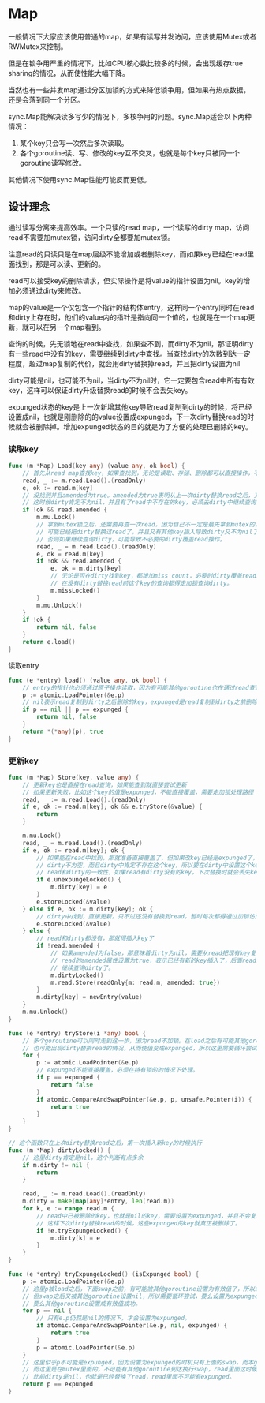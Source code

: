 # Map

一般情况下大家应该使用普通的map，如果有读写并发访问，应该使用Mutex或者RWMutex来控制。

但是在锁争用严重的情况下，比如CPU核心数比较多的时候，会出现缓存true sharing的情况，从而使性能大幅下降。

当然也有一些并发map通过分区加锁的方式来降低锁争用，但如果有热点数据，还是会落到同一个分区。

sync.Map能解决读多写少的情况下，多核争用的问题。sync.Map适合以下两种情况：

1. 某个key只会写一次然后多次读取。
2. 各个goroutine读、写、修改的key互不交叉，也就是每个key只被同一个goroutine读写修改。

其他情况下使用sync.Map性能可能反而更低。

## 设计理念

通过读写分离来提高效率。一个只读的read map，一个读写的dirty map，访问read不需要加mutex锁，访问dirty全都要加mutex锁。

注意read的只读只是在map层级不能增加或者删除key，而如果key已经在read里面找到，那是可以读、更新的。

read可以接受key的删除请求，但实际操作是将value的指针设置为nil。key的增加必须通过dirty来修改。

map的value是一个仅包含一个指针的结构体entry，这样同一个entry同时在read和dirty上存在时，他们的value内的指针是指向同一个值的，也就是在一个map更新，就可以在另一个map看到。

查询的时候，先无锁地在read中查找，如果查不到，而dirty不为nil，那证明dirty有一些read中没有的key，需要继续到dirty中查找。当查找dirty的次数到达一定程度，超过map复制的代价，就会用dirty替换掉read，并且把dirty设置为nil

dirty可能是nil，也可能不为nil，当dirty不为nil时，它一定要包含read中所有有效key，这样可以保证dirty升级替换read的时候不会丢失key。

expunged状态的key是上一次新增其他key导致read复制到dirty的时候，将已经设置成nil，也就是刚删除的的value设置成expunged，下一次dirty替换read的时候就会被删除掉。增加expunged状态的目的就是为了方便的处理已删除的key。

### 读取key

```go
func (m *Map) Load(key any) (value any, ok bool) {
    // 首先从read map查找key，如果查找到，无论是读取、存储、删除都可以直接操作，不用加mutex锁。
    read, _ := m.read.Load().(readOnly)
    e, ok := read.m[key]
    // 没找到并且amended为true。amended为true表明从上一次dirty替换read之后，又有新的key插入了
    // 这时候dirty肯定不为nil，并且有了read中不存在的key，必须去dirty中继续查询
    if !ok && read.amended {
        m.mu.Lock()
        // 拿到mutex锁之后，还需要再查一次read，因为自己不一定是最先拿到mutex的，而前一个拿到mutex的goroutine
        // 可能已经把dirty替换过read了，并且又有其他key插入导致dirty又不为nil了。这时候直接查询read就可以了
        // 否则如果继续查询dirty，可能导致不必要的dirty覆盖read操作。
        read, _ = m.read.Load().(readOnly)
        e, ok = read.m[key]
        if !ok && read.amended {
            e, ok = m.dirty[key]
            // 无论是否在dirty找到key，都增加miss count，必要时dirty覆盖read。
            // 在没有dirty替换read前这个key的查询都得走加锁查询dirty。
            m.missLocked()
        }
        m.mu.Unlock()
    }
    if !ok {
        return nil, false
    }
    return e.load()
}
```

读取entry

```go
func (e *entry) load() (value any, ok bool) {
    // entry的指针也必须通过原子操作读取，因为有可能其他goroutine也在通过read查到entry，并且正在修改。
    p := atomic.LoadPointer(&e.p)
    // nil表示read复制到dirty之后删除的key，expunged是read复制到dirty之前删除的key
    if p == nil || p == expunged {
        return nil, false
    }
    return *(*any)(p), true
}
```

### 更新key

```go
func (m *Map) Store(key, value any) {
    // 更新key也是直接在read查询，如果能查到就直接尝试更新
    // 如果更新失败，比如这个key的值是expunged，不能直接覆盖，需要走加锁处理路径
    read, _ := m.read.Load().(readOnly)
    if e, ok := read.m[key]; ok && e.tryStore(&value) {
        return
    }

    m.mu.Lock()
    read, _ = m.read.Load().(readOnly)
    if e, ok := read.m[key]; ok {
        // 如果能在read中找到，那就准备直接覆盖了，但如果改key已经是expunged了，那意味着
        // dirty不为空，而且dirty中肯定不存在这个key，所以要在dirty中设置这个key，保证
        // read和dirty的一致性，如果read有dirty没有的key，下次替换时就会丢失key
        if e.unexpungeLocked() {
            m.dirty[key] = e
        }
        e.storeLocked(&value)
    } else if e, ok := m.dirty[key]; ok {
        // dirty中找到，直接更新，只不过还没有替换到read，暂时每次都得通过加锁访问。
        e.storeLocked(&value)
    } else {
        // read和dirty都没有，那就得插入key了
        if !read.amended {
            // 如果amended为false，那意味着dirty为nil，需要从read把现有key复制到dirty，然后将
            // read的amended属性设置为true，表示已经有新的key插入了，后面read查询miss的时候就得
            // 继续查询dirty了。
            m.dirtyLocked()
            m.read.Store(readOnly{m: read.m, amended: true})
        }
        m.dirty[key] = newEntry(value)
    }
    m.mu.Unlock()
}
```

```go
func (e *entry) tryStore(i *any) bool {
    // 多个goroutine可以同时走到这一步，因为read不加锁。在load之后有可能其他goroutine将器更新为其他值或者nil，
    // 也可能出现dirty替换read的情况，从而使值变成expunged，所以这里需要循环尝试
    for {
        p := atomic.LoadPointer(&e.p)
        // expunged不能直接覆盖，必须在持有锁的的情况下处理。
        if p == expunged {
            return false
        }
        if atomic.CompareAndSwapPointer(&e.p, p, unsafe.Pointer(i)) {
            return true
        }
    }
}
```

```go
// 这个函数只在上次dirty替换read之后，第一次插入新key的时候执行
func (m *Map) dirtyLocked() {
    // 这里dirty肯定是nil，这个判断有点多余
    if m.dirty != nil {
        return
    }

    read, _ := m.read.Load().(readOnly)
    m.dirty = make(map[any]*entry, len(read.m))
    for k, e := range read.m {
        // read中已被删除的key，也就是nil的key，需要设置为expunged，并且不会复制到dirty中。
        // 这样下次dirty替换read的时候，这些expunged的key就真正被删除了。
        if !e.tryExpungeLocked() {
            m.dirty[k] = e
        }
    }
}

func (e *entry) tryExpungeLocked() (isExpunged bool) {
    p := atomic.LoadPointer(&e.p)
    // 这里p被load之后，下面swap之前，有可能被其他goroutine设置为有效值了，所以swap会失败，
    // 但swap之后又被其他goroutine设置nil，所以需要循环尝试，要么设置为expunged成功，
    // 要么其他goroutine设置成有效值成功。
    for p == nil {
        // 只有e.p仍然是nil的情况下，才会设置为expunged。
        if atomic.CompareAndSwapPointer(&e.p, nil, expunged) {
            return true
        }
        p = atomic.LoadPointer(&e.p)
    }
    // 这里似乎p不可能是expunged，因为设置为expunged的时机只有上面的swap，而本goroutine设置成功就直接返回了，
    // 而这里是在mutex里面的，不可能有其他goroutine到达执行swap，read里面这时候不会有expunged的key，因为
    // 此前dirty是nil，也就是已经替换了read，read里面不可能有expunged。
    return p == expunged
}

```
